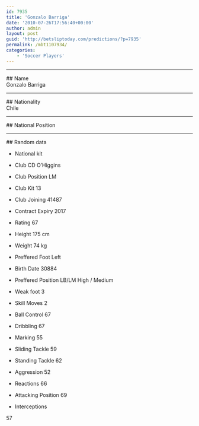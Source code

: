 ```yaml
---
id: 7935
title: 'Gonzalo Barriga'
date: '2010-07-26T17:56:40+00:00'
author: admin
layout: post
guid: 'http://betsliptoday.com/predictions/?p=7935'
permalink: /mbt1107934/
categories:
    - 'Soccer Players'
---
```


- - - - - -

\## Name  
 Gonzalo Barriga

- - - - - -

\## Nationality  
 Chile

- - - - - -

\## National Position

- - - - - -

\## Random data

- National kit
- Club
 CD O’Higgins

- Club Position
 LM

- Club Kit
 13

- Club Joining
 41487

- Contract Expiry
 2017

- Rating
 67

- Height
 175 cm

- Weight
 74 kg

- Preffered Foot
 Left

- Birth Date
 30884

- Preffered Position
 LB/LM High / Medium

- Weak foot
 3

- Skill Moves
 2

- Ball Control
 67

- Dribbling
 67

- Marking
 55

- Sliding Tackle
 59

- Standing Tackle
 62

- Aggression
 52

- Reactions
 66

- Attacking Position
 69

- Interceptions

 57
